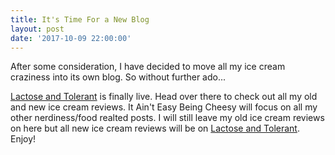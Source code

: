 ```yaml
---
title: It's Time For a New Blog
layout: post
date: '2017-10-09 22:00:00'
---
```


After some consideration, I have decided to move all my ice cream craziness into its own blog. So without further ado...


[Lactose and Tolerant](http://www.lactoseandtolerant.com/) is finally live. Head over there to check out all my old and new ice cream reviews. It Ain't Easy Being Cheesy will focus on all my other nerdiness/food realted posts. I will still leave my old ice cream reviews on here but all new ice cream reviews will be on [Lactose and Tolerant](http://www.lactoseandtolerant.com/). Enjoy!